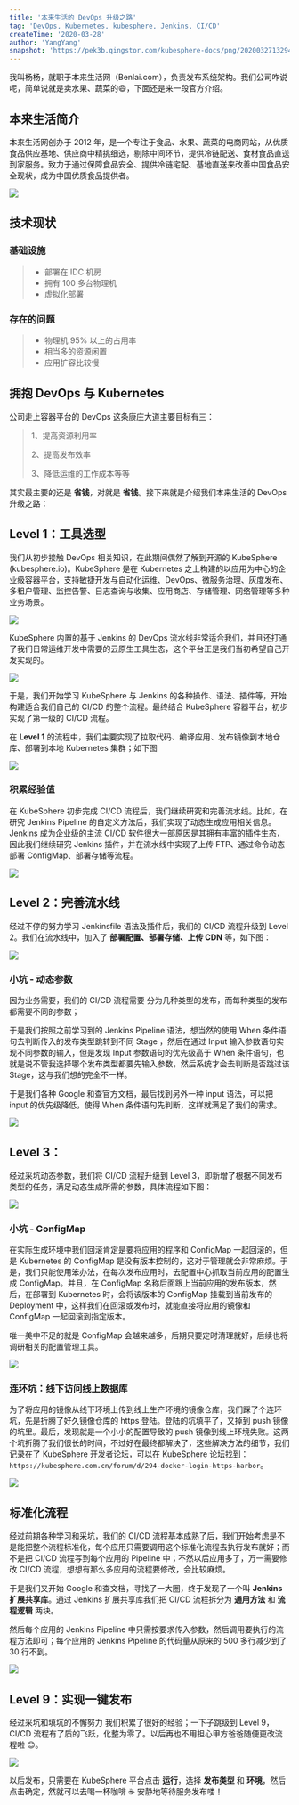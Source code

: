 ```yaml
---
title: '本来生活的 DevOps 升级之路'
tag: 'DevOps, Kubernetes, kubesphere, Jenkins, CI/CD'
createTime: '2020-03-28'
author: 'YangYang'
snapshot: 'https://pek3b.qingstor.com/kubesphere-docs/png/20200327132943.png'
---
```


我叫杨杨，就职于本来生活网（Benlai.com），负责发布系统架构。我们公司咋说呢，简单说就是卖水果、蔬菜的😄，下面还是来一段官方介绍。

## 本来生活简介

本来生活网创办于 2012 年，是一个专注于食品、水果、蔬菜的电商网站，从优质食品供应基地、供应商中精挑细选，剔除中间环节，提供冷链配送、食材食品直送到家服务。致力于通过保障食品安全、提供冷链宅配、基地直送来改善中国食品安全现状，成为中国优质食品提供者。

![](https://pek3b.qingstor.com/kubesphere-docs/png/20200327131801.png)

## 技术现状

### 基础设施

> - 部署在 IDC 机房
> - 拥有 100 多台物理机
> - 虚拟化部署

### 存在的问题

> - 物理机 95% 以上的占用率
> - 相当多的资源闲置
> - 应用扩容比较慢

## 拥抱 DevOps 与 Kubernetes

公司走上容器平台的 DevOps 这条康庄大道主要目标有三：

> 1、提高资源利用率  
>
> 2、提高发布效率
>
> 3、降低运维的工作成本等等

其实最主要的还是 **省钱**，对就是 **省钱**。接下来就是介绍我们本来生活的 DevOps 升级之路：

## Level 1：工具选型

我们从初步接触 DevOps 相关知识，在此期间偶然了解到开源的 KubeSphere (kubesphere.io)。KubeSphere 是在 Kubernetes 之上构建的以应用为中心的企业级容器平台，支持敏捷开发与自动化运维、DevOps、微服务治理、灰度发布、多租户管理、监控告警、日志查询与收集、应用商店、存储管理、网络管理等多种业务场景。

![](https://pek3b.qingstor.com/kubesphere-docs/png/20200327141156.png)

KubeSphere 内置的基于 Jenkins 的 DevOps 流水线非常适合我们，并且还打通了我们日常运维开发中需要的云原生工具生态，这个平台正是我们当初希望自己开发实现的。

![](https://pek3b.qingstor.com/kubesphere-docs/png/20200327132943.png)

于是，我们开始学习 KubeSphere 与 Jenkins 的各种操作、语法、插件等，开始构建适合我们自己的 CI/CD 的整个流程。最终结合 KubeSphere 容器平台，初步实现了第一级的 CI/CD 流程。

在 **Level 1** 的流程中，我们主要实现了拉取代码、编译应用、发布镜像到本地仓库、部署到本地 Kubernetes 集群；如下图

![](https://pek3b.qingstor.com/kubesphere-docs/png/20200327132507.png)

### 积累经验值

在 KubeSphere 初步完成 CI/CD 流程后，我们继续研究和完善流水线。比如，在研究 Jenkins Pipeline 的自定义方法后，我们实现了动态生成应用相关信息。Jenkins 成为企业级的主流 CI/CD 软件很大一部原因是其拥有丰富的插件生态，因此我们继续研究 Jenkins 插件，并在流水线中实现了上传 FTP、通过命令动态部署 ConfigMap、部署存储等流程。

![](https://pek3b.qingstor.com/kubesphere-docs/png/20200327133536.png)

## Level 2：完善流水线

经过不停的努力学习 Jenkinsfile 语法及插件后，我们的 CI/CD 流程升级到 Level 2。我们在流水线中，加入了 **部署配置、部署存储、上传 CDN** 等，如下图：

![](https://pek3b.qingstor.com/kubesphere-docs/png/20200327135941.png)

### 小坑 - 动态参数

因为业务需要，我们的 CI/CD 流程需要 分为几种类型的发布，而每种类型的发布都需要不同的参数；

于是我们按照之前学习到的 Jenkins Pipeline 语法，想当然的使用 When 条件语句去判断传入的发布类型跳转到不同 Stage ，然后在通过 Input 输入参数语句实现不同参数的输入，但是发现 Input 参数语句的优先级高于 When 条件语句，也就是说不管我选择哪个发布类型都要先输入参数，然后系统才会去判断是否跳过该 Stage，这与我们想的完全不一样。

于是我们各种 Google 和查官方文档，最后找到另外一种 input 语法，可以把 input 的优先级降低，使得 When 条件语句先判断，这样就满足了我们的需求。

![](https://pek3b.qingstor.com/kubesphere-docs/png/20200327135953.png)

## Level 3：

经过采坑动态参数，我们将 CI/CD  流程升级到 Level 3，即新增了根据不同发布类型的任务，满足动态生成所需的参数，具体流程如下图：

![](https://pek3b.qingstor.com/kubesphere-docs/png/20200327140027.png)

### 小坑 - ConfigMap

在实际生成环境中我们回滚肯定是要将应用的程序和 ConfigMap 一起回滚的，但是 Kubernetes 的 ConfigMap 是没有版本控制的，这对于管理就会非常麻烦。于是，我们只能使用笨办法，在每次发布应用时，去配置中心抓取当前应用的配置生成 ConfigMap。并且，在 ConfigMap 名称后面跟上当前应用的发布版本，然后，在部署到 Kubernetes 时，会将该版本的 ConfigMap 挂载到当前发布的 Deployment 中，这样我们在回滚或发布时，就能直接将应用的镜像和 ConfigMap 一起回滚到指定版本。

唯一美中不足的就是 ConfigMap 会越来越多，后期只要定时清理就好，后续也将调研相关的配置管理工具。

![](https://pek3b.qingstor.com/kubesphere-docs/png/20200327140058.png)

### 连环坑：线下访问线上数据库

为了将应用的镜像从线下环境上传到线上生产环境的镜像仓库，我们踩了个连环坑，先是折腾了好久镜像仓库的 https 登陆。登陆的坑填平了，又掉到 push 镜像的坑里。最后，发现就是一个小小的配置导致的 push 镜像到线上环境失败。这两个坑折腾了我们很长的时间，不过好在最终都解决了，这些解决方法的细节，我们记录在了 KubeSphere 开发者论坛，可以在 KubeSphere 论坛找到：`https://kubesphere.com.cn/forum/d/294-docker-login-https-harbor`。

![](https://pek3b.qingstor.com/kubesphere-docs/png/20200327140134.png)

## 标准化流程

经过前期各种学习和采坑，我们的 CI/CD 流程基本成熟了后，我们开始考虑是不是能把整个流程标准化，每个应用只需要调用这个标准化流程去执行发布就好；而不是把 CI/CD 流程写到每个应用的 Pipeline 中；不然以后应用多了，万一需要修改 CI/CD 流程，想想有那么多应用的流程要修改，会比较麻烦。

于是我们又开始 Google 和查文档，寻找了一大圈，终于发现了一个叫 **Jenkins 扩展共享库**。通过 Jenkins 扩展共享库我们把 CI/CD 流程拆分为 **通用方法** 和 **流程逻辑** 两块。

然后每个应用的 Jenkins Pipeline 中只需按要求传入参数，然后调用要执行的流程方法即可；每个应用的 Jenkins Pipeline 的代码量从原来的 500 多行减少到了 30 行不到。

![](https://pek3b.qingstor.com/kubesphere-docs/png/20200327140144.png)

## Level 9：实现一键发布

经过采坑和填坑的不懈努力 我们积累了很好的经验；一下子跳级到 Level 9，CI/CD 流程有了质的飞跃，化整为零了。以后再也不用担心甲方爸爸随便更改流程啦 😊。

![](https://pek3b.qingstor.com/kubesphere-docs/png/20200327140205.png)

以后发布，只需要在 KubeSphere 平台点击 **运行**，选择 **发布类型** 和 **环境**，然后点击确定，然就可以去喝一杯咖啡 ☕️ 安静地等待服务发布喽！
